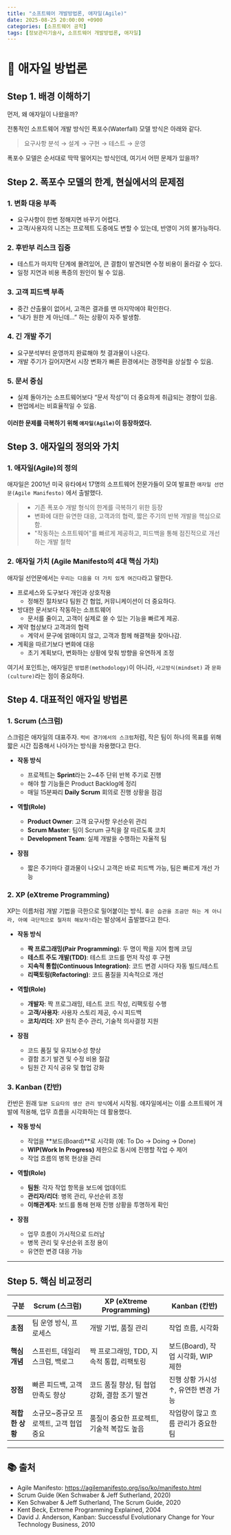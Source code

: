 ```yaml
---
title: "소프트웨어 개발방법론, 애자일(Agile)"
date: 2025-08-25 20:00:00 +0900
categories: [소프트웨어 공학]
tags: [정보관리기술사, 소프트웨어 개발방법론, 애자일]
---
```


# 🎯 애자일 방법론

## Step 1. 배경 이해하기
먼저, 왜 애자일이 나왔을까?

전통적인 소프트웨어 개발 방식인 폭포수(Waterfall) 모델 방식은 아래와 같다.
> 요구사항 분석 → 설계 → 구현 → 테스트 → 운영

폭포수 모델은 순서대로 딱딱 떨어지는 방식인데, 여기서 어떤 문제가 있을까?

## Step 2. 폭포수 모델의 한계, 현실에서의 문제점
### 1. 변화 대응 부족
- 요구사항이 한번 정해지면 바꾸기 어렵다.
- 고객/사용자의 니즈는 프로젝트 도중에도 변할 수 있는데, 반영이 거의 불가능하다.

### 2. 후반부 리스크 집중
- 테스트가 마지막 단계에 몰려있어, 큰 결함이 발견되면 수정 비용이 올라갈 수 있다.
- 일정 지연과 비용 폭증의 원인이 될 수 있음.

### 3. 고객 피드백 부족
- 중간 산출물이 없어서, 고객은 결과를 맨 마지막에야 확인한다.
- “내가 원한 게 아닌데…” 하는 상황이 자주 발생함.

### 4. 긴 개발 주기
- 요구분석부터 운영까지 완료해야 첫 결과물이 나온다.
- 개발 주기가 길어지면서 시장 변화가 빠른 환경에서는 경쟁력을 상실할 수 있음.

### 5. 문서 중심

- 실제 돌아가는 소프트웨어보다 “문서 작성”이 더 중요하게 취급되는 경향이 있음.
- 현업에서는 비효율적일 수 있음.


#### 이러한 문제를 극복하기 위해 `애자일(Agile)`이 등장하였다.

## Step 3. 애자일의 정의와 가치
### 1. 애자일(Agile)의 정의
애자일은 2001년 미국 유타에서 17명의 소프트웨어 전문가들이 모여 발표한 `애자일 선언문(Agile Manifesto)` 에서 출발했다.
> - 기존 폭포수 개발 형식의 한계를 극복하기 위한 등장
> - 변화에 대한 유연한 대응, 고객과의 협력, 짧은 주기의 반복 개발을 핵심으로 함.
> - "작동하는 소프트웨어"를 빠르게 제공하고, 피드백을 통해 점진적으로 개선하는 개발 철학

### 2. 애자일 가치 (Agile Manifesto의 4대 핵심 가치)
애자일 선언문에서는 `우리는 다음을 더 가치 있게 여긴다`라고 말한다.
- 프로세스와 도구보다 개인과 상호작용
  - 정해진 절차보다 팀원 간 협업, 커뮤니케이션이 더 중요하다.
- 방대한 문서보다 작동하는 소프트웨어
  - 문서를 줄이고, 고객이 실제로 쓸 수 있는 기능을 빠르게 제공.
- 계약 협상보다 고객과의 협력
  - 계약서 문구에 얽매이지 않고, 고객과 함께 해결책을 찾아나감.
- 계획을 따르기보다 변화에 대응
  - 초기 계획보다, 변화하는 상황에 맞춰 방향을 유연하게 조정

여기서 포인트는, 애자일은 `방법론(methodology)`이 아니라, `사고방식(mindset)` 과 `문화(culture)`라는 점이 중요하다.

## Step 4. 대표적인 애자일 방법론
### 1. Scrum (스크럼)
스크럼은 애자일의 대표주자.
`럭비 경기에서의 스크럼`처럼, 작은 팀이 하나의 목표를 위해 짧은 시간 집중해서 나아가는 방식을 차용했다고 한다.

- **작동 방식**
  - 프로젝트는 **Sprint**라는 2~4주 단위 반복 주기로 진행
  - 해야 할 기능들은 Product Backlog에 정리
  - 매일 15분짜리 **Daily Scrum** 회의로 진행 상황을 점검

- **역할(Role)**
  - **Product Owner**: 고객 요구사항 우선순위 관리
  - **Scrum Master**: 팀이 Scrum 규칙을 잘 따르도록 코치
  - **Development Team**: 실제 개발을 수행하는 자율적 팀

- **장점** 
  - 짧은 주기마다 결과물이 나오니 고객은 바로 피드백 가능, 팀은 빠르게 개선 가능
    
### 2. XP (eXtreme Programming)
XP는 이름처럼 개발 기법을 극한으로 밀어붙이는 방식.
`좋은 습관을 조금만 하는 게 아니라, 아예 극단적으로 철저히 해보자!`라는 발상에서 출발했다고 한다.

- **작동 방식**  
  - **짝 프로그래밍(Pair Programming)**: 두 명이 짝을 지어 함께 코딩  
  - **테스트 주도 개발(TDD)**: 테스트 코드를 먼저 작성 후 구현  
  - **지속적 통합(Continuous Integration)**: 코드 변경 시마다 자동 빌드/테스트  
  - **리팩토링(Refactoring)**: 코드 품질을 지속적으로 개선  

- **역할(Role)**  
  - **개발자**: 짝 프로그래밍, 테스트 코드 작성, 리팩토링 수행  
  - **고객/사용자**: 사용자 스토리 제공, 수시 피드백  
  - **코치/리더**: XP 원칙 준수 관리, 기술적 의사결정 지원  

- **장점**  
  - 코드 품질 및 유지보수성 향상  
  - 결함 조기 발견 및 수정 비용 절감  
  - 팀원 간 지식 공유 및 협업 강화  

### 3. Kanban (칸반)
칸반은 원래 `일본 도요타의 생산 관리 방식`에서 시작됨.
애자일에서는 이를 소프트웨어 개발에 적용해, 업무 흐름을 시각화하는 데 활용했다.

- **작동 방식**  
  - 작업을 **보드(Board)**로 시각화 (예: To Do → Doing → Done)  
  - **WIP(Work In Progress)** 제한으로 동시에 진행할 작업 수 제어  
  - 작업 흐름의 병목 현상을 관리  

- **역할(Role)**  
  - **팀원**: 각자 작업 항목을 보드에 업데이트  
  - **관리자/리더**: 병목 관리, 우선순위 조정  
  - **이해관계자**: 보드를 통해 현재 진행 상황을 투명하게 확인  

- **장점**  
  - 업무 흐름이 가시적으로 드러남  
  - 병목 관리 및 우선순위 조정 용이  
  - 유연한 변경 대응 가능  

--- 
## Step 5. 핵심 비교정리

| 구분 | Scrum (스크럼) | XP (eXtreme Programming) | Kanban (칸반) |
|------|----------------|--------------------------|---------------|
| **초점** | 팀 운영 방식, 프로세스 | 개발 기법, 품질 관리 | 작업 흐름, 시각화 |
| **핵심 개념** | 스프린트, 데일리 스크럼, 백로그 | 짝 프로그래밍, TDD, 지속적 통합, 리팩토링 | 보드(Board), 작업 시각화, WIP 제한 |
| **장점** | 빠른 피드백, 고객 만족도 향상 | 코드 품질 향상, 팀 협업 강화, 결함 조기 발견 | 진행 상황 가시성 ↑, 유연한 변경 가능 |
| **적합한 상황** | 소규모~중규모 프로젝트, 고객 협업 중요 | 품질이 중요한 프로젝트, 기술적 복잡도 높음 | 작업량이 많고 흐름 관리가 중요한 팀 |

---

## 📚 출처
- Agile Manifesto: https://agilemanifesto.org/iso/ko/manifesto.html  
- Scrum Guide (Ken Schwaber & Jeff Sutherland, 2020)  
- Ken Schwaber & Jeff Sutherland, The Scrum Guide, 2020
- Kent Beck, Extreme Programming Explained, 2004
- David J. Anderson, Kanban: Successful Evolutionary Change for Your Technology Business, 2010